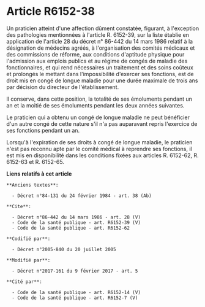 # Article R6152-38

Un praticien atteint d'une affection dûment constatée, figurant, à l'exception des pathologies mentionnées à l'article R.
6152-39, sur la liste établie en application de l'article 28 du décret n° 86-442 du 14 mars 1986 relatif à la désignation de
médecins agréés, à l'organisation des comités médicaux et des commissions de réforme, aux conditions d'aptitude physique pour
l'admission aux emplois publics et au régime de congés de maladie des fonctionnaires, et qui rend nécessaires un traitement
et des soins coûteux et prolongés le mettant dans l'impossibilité d'exercer ses fonctions, est de droit mis en congé de
longue maladie pour une durée maximale de trois ans par décision du directeur de l'établissement. 

Il conserve, dans cette position, la totalité de ses émoluments pendant un an et la moitié de ses émoluments pendant les deux
années suivantes. 

Le praticien qui a obtenu un congé de longue maladie ne peut bénéficier d'un autre congé de cette nature s'il n'a pas
auparavant repris l'exercice de ses fonctions pendant un an. 

Lorsqu'à l'expiration de ses droits à congé de longue maladie, le praticien n'est pas reconnu apte par le comité médical à
reprendre ses fonctions, il est mis en disponibilité dans les conditions fixées aux articles R. 6152-62, R. 6152-63 et R.
6152-65.

**Liens relatifs à cet article**

	**Anciens textes**:

	  - Décret n°84-131 du 24 février 1984 - art. 38 (Ab)

	**Cite**:

	  - Décret n°86-442 du 14 mars 1986 - art. 28 (V)
	  - Code de la santé publique - art. R6152-39 (V)
	  - Code de la santé publique - art. R6152-62

	**Codifié par**:

	  - Décret n°2005-840 du 20 juillet 2005

	**Modifié par**:

	  - Décret n°2017-161 du 9 février 2017 - art. 5

	**Cité par**:

	  - Code de la santé publique - art. R6152-14 (V)
	  - Code de la santé publique - art. R6152-7 (V)
